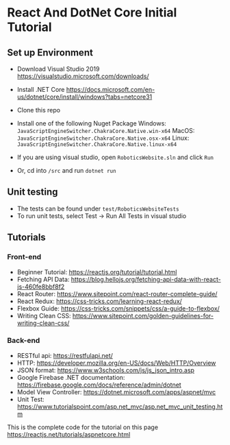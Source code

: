 # React And DotNet Core Initial Tutorial

## Set up Environment
- Download Visual Studio 2019 https://visualstudio.microsoft.com/downloads/
- Install .NET Core https://docs.microsoft.com/en-us/dotnet/core/install/windows?tabs=netcore31
- Clone this repo
- Install one of the following Nuget Package
Windows: ``` JavaScriptEngineSwitcher.ChakraCore.Native.win-x64 ```
MacOS: ``` JavaScriptEngineSwitcher.ChakraCore.Native.osx-x64 ```
Linux: ``` JavaScriptEngineSwitcher.ChakraCore.Native.linux-x64 ```

- If you are using visual studio, open `RoboticsWebsite.sln` and click `Run`
- Or, cd into `/src` and run `dotnet run`

## Unit testing
- The tests can be found under `test/RoboticsWebsiteTests`
- To run unit tests, select Test -> Run All Tests in visual studio

## Tutorials
### Front-end
- Beginner Tutorial: https://reactjs.org/tutorial/tutorial.html
- Fetching API Data: https://blog.hellojs.org/fetching-api-data-with-react-js-460fe8bbf8f2
- React Router: https://www.sitepoint.com/react-router-complete-guide/
- React Redux: https://css-tricks.com/learning-react-redux/
- Flexbox Guide: https://css-tricks.com/snippets/css/a-guide-to-flexbox/
- Writing Clean CSS: https://www.sitepoint.com/golden-guidelines-for-writing-clean-css/

### Back-end
- RESTful api: https://restfulapi.net/
- HTTP: https://developer.mozilla.org/en-US/docs/Web/HTTP/Overview
- JSON format: https://www.w3schools.com/js/js_json_intro.asp
- Google Firebase .NET documentation: https://firebase.google.com/docs/reference/admin/dotnet
- Model View Controller: https://dotnet.microsoft.com/apps/aspnet/mvc
- Unit Test: https://www.tutorialspoint.com/asp.net_mvc/asp.net_mvc_unit_testing.htm

This is the complete code for the tutorial  on this page https://reactjs.net/tutorials/aspnetcore.html
